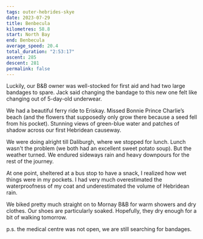 ```yaml
---
tags: outer-hebrides-skye
date: 2023-07-29
title: Benbecula
kilometres: 58.8
start: North Bay
end: Benbecula
average_speed: 20.4
total_duration: "2:53:17"
ascent: 285
descent: 281
permalink: false
---
```


Luckily, our B&B owner was well-stocked for first aid and had two large bandages to spare. Jack said changing the bandage to this new one felt like changing out of 5-day-old underwear.

We had a beautiful ferry ride to Eriskay. Missed Bonnie Prince Charlie’s beach (and the flowers that supposedly only grow there because a seed fell from his pocket). Stunning views of green-blue water and patches of shadow across our first Hebridean causeway.

We were doing alright till Daliburgh, where we stopped for lunch. Lunch wasn't the problem (we both had an excellent sweet potato soup). But the weather turned. We endured sideways rain and heavy downpours for the rest of the journey.

At one point, sheltered at a bus stop to have a snack, I realized how wet things were in my pockets. I had very much overestimated the waterproofness of my coat and underestimated the volume of Hebridean rain.

We biked pretty much straight on to Mornay B&B for warm showers and dry clothes. Our shoes are particularly soaked. Hopefully, they dry enough for a bit of walking tomorrow.

p.s. the medical centre was not open, we are still searching for bandages.

